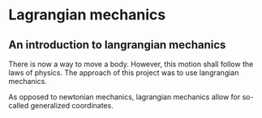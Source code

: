 # Lagrangian mechanics

## An introduction to langrangian mechanics

There is now a way to move a body. However, this motion shall follow the laws of physics.
The approach of this project was to use langrangian mechanics.

As opposed to newtonian mechanics, lagrangian mechanics allow for so-called generalized coordinates.
